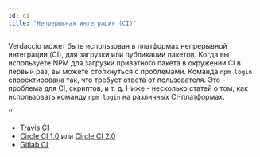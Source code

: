 ```yaml
---
id: ci
title: "Непрерывная интеграция (CI)"
---
```


Verdaccio может быть использован в платформах непрерывной интеграции (CI), для загрузки или публикации пакетов. Когда вы используете NPM для загрузки приватного пакета в окружении CI в первый раз, вы можете столкнуться с проблемами. Команда `npm login` спроектирована так, что требует ответа от пользователя. Это - проблема для CI, скриптов, и т. д. Ниже - несколько статей о том, как использовать команду `npm login` на различных CI-платформах.

<div id="codefund">''</div>

- [Travis CI](https://remysharp.com/2015/10/26/using-travis-with-private-npm-deps)
- [Circle CI 1.0](https://circleci.com/docs/1.0/npm-login/) или [Circle CI 2.0](https://circleci.com/docs/2.0/deployment-integrations/#npm)
- [Gitlab CI](https://www.exclamationlabs.com/blog/continuous-deployment-to-npm-using-gitlab-ci/)